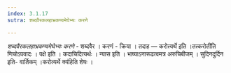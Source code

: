 ```yaml
---
index: 3.1.17
sutra: शब्दवैरकलहाभ्रकण्वमेघेभ्यः करणे

---
```

_शब्दवैरकलहाभ्रकण्वमेघेभ्यः करणे_ - शब्दवैर । करणं - क्रिया । तदाह —  करोत्यर्थे इति ।तत्करोती॑ति णिचोऽपवादः । पक्षे इति । कदाचिदित्यर्थः । न्यास इति । भाष्याऽनारूढत्वमत्र अरुचिबीजम् । सुदिनदुर्दिन इति- वार्तिकम् ।करोत्यर्थे क्य॑हिति शेषः । 